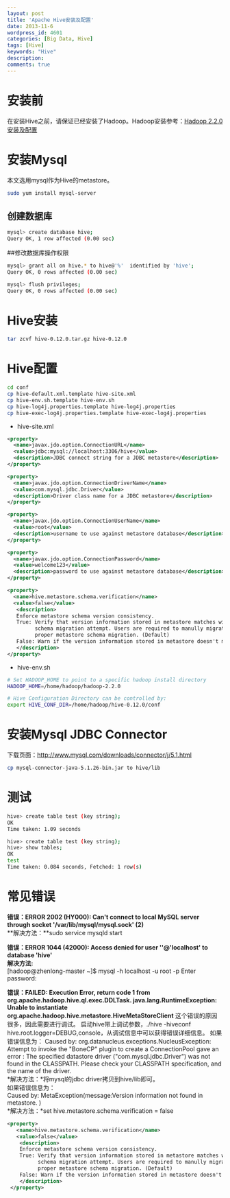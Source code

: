 ```yaml
---
layout: post
title: 'Apache Hive安装及配置'
date: 2013-11-6
wordpress_id: 4601
categories: [Big Data, Hive]
tags: [Hive]
keywords: "Hive"
description: 
comments: true
---
```

# 安装前
在安装Hive之前，请保证已经安装了Hadoop。Hadoop安装参考：[Hadoop 2.2.0安装及配置](http://www.yidooo.net/archives/hadoop-2-2-0-installation-and-configuration.html)

# 安装Mysql
本文选用mysql作为Hive的metastore。

``` bash 
sudo yum install mysql-server
```
## 创建数据库

``` bash 
mysql> create database hive;
Query OK, 1 row affected (0.00 sec)
```
##修改数据库操作权限

``` bash 
mysql> grant all on hive.* to hive@'%'  identified by 'hive';
Query OK, 0 rows affected (0.00 sec)

mysql> flush privileges;
Query OK, 0 rows affected (0.00 sec)
```

# Hive安装

``` bash 
tar zcvf hive-0.12.0.tar.gz hive-0.12.0
```

# Hive配置

``` bash 
cd conf
cp hive-default.xml.template hive-site.xml
cp hive-env.sh.template hive-env.sh
cp hive-log4j.properties.template hive-log4j.properties
cp hive-exec-log4j.properties.template hive-exec-log4j.properties
```
- hive-site.xml

``` xml
<property>
  <name>javax.jdo.option.ConnectionURL</name>
  <value>jdbc:mysql://localhost:3306/hive</value>
  <description>JDBC connect string for a JDBC metastore</description>
</property>

<property>
  <name>javax.jdo.option.ConnectionDriverName</name>
  <value>com.mysql.jdbc.Driver</value>
  <description>Driver class name for a JDBC metastore</description>
</property>

<property>
  <name>javax.jdo.option.ConnectionUserName</name>
  <value>root</value>
  <description>username to use against metastore database</description>
</property>

<property>
  <name>javax.jdo.option.ConnectionPassword</name>
  <value>welcome123</value>
  <description>password to use against metastore database</description>
</property>

<property>
  <name>hive.metastore.schema.verification</name>
  <value>false</value>
   <description>
   Enforce metastore schema version consistency.
   True: Verify that version information stored in metastore matches with one from Hive jars.  Also disable automatic
         schema migration attempt. Users are required to manully migrate schema after Hive upgrade which ensures
         proper metastore schema migration. (Default)
   False: Warn if the version information stored in metastore doesn't match with one from in Hive jars.
   </description>
</property>
```
- hive-env.sh

``` bash 
# Set HADOOP_HOME to point to a specific hadoop install directory
HADOOP_HOME=/home/hadoop/hadoop-2.2.0

# Hive Configuration Directory can be controlled by:
export HIVE_CONF_DIR=/home/hadoop/hive-0.12.0/conf
```

# 安装Mysql JDBC Connector
下载页面：<http://www.mysql.com/downloads/connector/j/5.1.html>

``` bash 
cp mysql-connector-java-5.1.26-bin.jar to hive/lib
```

# 测试

``` bash 
hive> create table test (key string);
OK
Time taken: 1.09 seconds
```

``` bash 
hive> create table test (key string);
hive> show tables;
OK
test
Time taken: 0.084 seconds, Fetched: 1 row(s)
```

# 常见错误
**错误：ERROR 2002 (HY000): Can't connect to local MySQL server through socket '/var/lib/mysql/mysql.sock' (2)**    
**解决方法：**sudo service mysqld start

**错误：ERROR 1044 (42000): Access denied for user ''@'localhost' to database 'hive'**    
**解决方法:**    
[hadoop@zhenlong-master ~]$ mysql -h localhost -u root -p
Enter password:

**错误：FAILED: Execution Error, return code 1 from org.apache.hadoop.hive.ql.exec.DDLTask. java.lang.RuntimeException: Unable to instantiate org.apache.hadoop.hive.metastore.HiveMetaStoreClient**
这个错误的原因很多，因此需要进行调试。 启动hive带上调试参数，./hive -hiveconf hive.root.logger=DEBUG,console，从调试信息中可以获得错误详细信息。
如果错误信息为：
Caused by: org.datanucleus.exceptions.NucleusException: Attempt to invoke the "BoneCP" plugin to create a ConnectionPool gave an error : The specified datastore driver ("com.mysql.jdbc.Driver") was not found in the CLASSPATH. Please check your CLASSPATH specification, and the name of the driver.   
*解决方法：*将mysql的jdbc driver拷贝到hive/lib即可。   
如果错误信息为：   
Caused by: MetaException(message:Version information not found in metastore. )   
*解决方法：*set hive.metastore.schema.verification = false   

``` xml
<property>
   <name>hive.metastore.schema.verification</name>
   <value>false</value>
    <description>
    Enforce metastore schema version consistency.
    True: Verify that version information stored in metastore matches with one from Hive jars.  Also disable automatic
          schema migration attempt. Users are required to manully migrate schema after Hive upgrade which ensures
          proper metastore schema migration. (Default)
    False: Warn if the version information stored in metastore doesn't match with one from in Hive jars.
    </description>
 </property>
```



